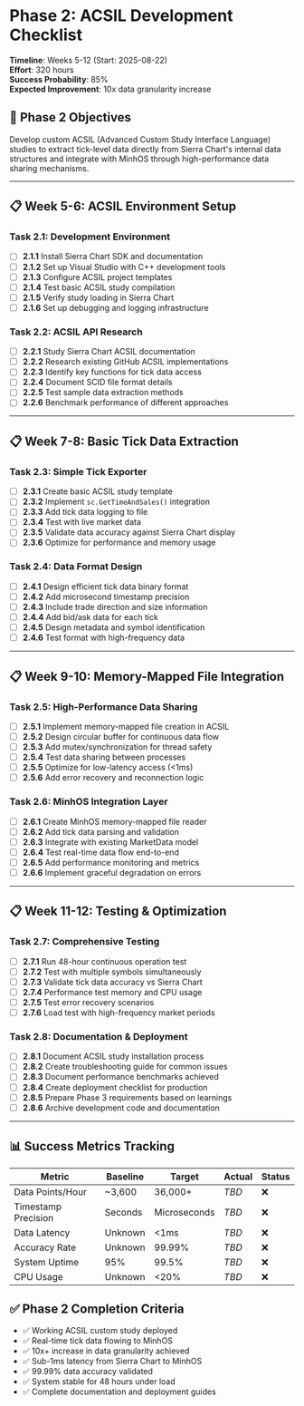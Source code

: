 # Phase 2: ACSIL Development Checklist

**Timeline**: Weeks 5-12 (Start: 2025-08-22)  
**Effort**: 320 hours  
**Success Probability**: 85%  
**Expected Improvement**: 10x data granularity increase

## 🎯 **Phase 2 Objectives**

Develop custom ACSIL (Advanced Custom Study Interface Language) studies to extract tick-level data directly from Sierra Chart's internal data structures and integrate with MinhOS through high-performance data sharing mechanisms.

---

## 📋 **Week 5-6: ACSIL Environment Setup**

### **Task 2.1: Development Environment**
- [ ] **2.1.1** Install Sierra Chart SDK and documentation
- [ ] **2.1.2** Set up Visual Studio with C++ development tools
- [ ] **2.1.3** Configure ACSIL project templates
- [ ] **2.1.4** Test basic ACSIL study compilation
- [ ] **2.1.5** Verify study loading in Sierra Chart
- [ ] **2.1.6** Set up debugging and logging infrastructure

### **Task 2.2: ACSIL API Research** 
- [ ] **2.2.1** Study Sierra Chart ACSIL documentation
- [ ] **2.2.2** Research existing GitHub ACSIL implementations
- [ ] **2.2.3** Identify key functions for tick data access
- [ ] **2.2.4** Document SCID file format details
- [ ] **2.2.5** Test sample data extraction methods
- [ ] **2.2.6** Benchmark performance of different approaches

---

## 📋 **Week 7-8: Basic Tick Data Extraction**

### **Task 2.3: Simple Tick Exporter**
- [ ] **2.3.1** Create basic ACSIL study template
- [ ] **2.3.2** Implement `sc.GetTimeAndSales()` integration
- [ ] **2.3.3** Add tick data logging to file
- [ ] **2.3.4** Test with live market data
- [ ] **2.3.5** Validate data accuracy against Sierra Chart display
- [ ] **2.3.6** Optimize for performance and memory usage

### **Task 2.4: Data Format Design**
- [ ] **2.4.1** Design efficient tick data binary format
- [ ] **2.4.2** Add microsecond timestamp precision
- [ ] **2.4.3** Include trade direction and size information
- [ ] **2.4.4** Add bid/ask data for each tick
- [ ] **2.4.5** Design metadata and symbol identification
- [ ] **2.4.6** Test format with high-frequency data

---

## 📋 **Week 9-10: Memory-Mapped File Integration**

### **Task 2.5: High-Performance Data Sharing**
- [ ] **2.5.1** Implement memory-mapped file creation in ACSIL
- [ ] **2.5.2** Design circular buffer for continuous data flow
- [ ] **2.5.3** Add mutex/synchronization for thread safety
- [ ] **2.5.4** Test data sharing between processes
- [ ] **2.5.5** Optimize for low-latency access (<1ms)
- [ ] **2.5.6** Add error recovery and reconnection logic

### **Task 2.6: MinhOS Integration Layer**
- [ ] **2.6.1** Create MinhOS memory-mapped file reader
- [ ] **2.6.2** Add tick data parsing and validation
- [ ] **2.6.3** Integrate with existing MarketData model
- [ ] **2.6.4** Test real-time data flow end-to-end
- [ ] **2.6.5** Add performance monitoring and metrics
- [ ] **2.6.6** Implement graceful degradation on errors

---

## 📋 **Week 11-12: Testing & Optimization**

### **Task 2.7: Comprehensive Testing**
- [ ] **2.7.1** Run 48-hour continuous operation test
- [ ] **2.7.2** Test with multiple symbols simultaneously
- [ ] **2.7.3** Validate tick data accuracy vs Sierra Chart
- [ ] **2.7.4** Performance test memory and CPU usage
- [ ] **2.7.5** Test error recovery scenarios
- [ ] **2.7.6** Load test with high-frequency market periods

### **Task 2.8: Documentation & Deployment**
- [ ] **2.8.1** Document ACSIL study installation process
- [ ] **2.8.2** Create troubleshooting guide for common issues
- [ ] **2.8.3** Document performance benchmarks achieved
- [ ] **2.8.4** Create deployment checklist for production
- [ ] **2.8.5** Prepare Phase 3 requirements based on learnings
- [ ] **2.8.6** Archive development code and documentation

---

## 📊 **Success Metrics Tracking**

| **Metric** | **Baseline** | **Target** | **Actual** | **Status** |
|------------|--------------|------------|------------|------------|
| Data Points/Hour | ~3,600 | 36,000+ | _TBD_ | ❌ |
| Timestamp Precision | Seconds | Microseconds | _TBD_ | ❌ |
| Data Latency | Unknown | <1ms | _TBD_ | ❌ |
| Accuracy Rate | Unknown | 99.99% | _TBD_ | ❌ |
| System Uptime | 95% | 99.5% | _TBD_ | ❌ |
| CPU Usage | Unknown | <20% | _TBD_ | ❌ |

## ✅ **Phase 2 Completion Criteria**

- ✅ Working ACSIL custom study deployed
- ✅ Real-time tick data flowing to MinhOS
- ✅ 10x+ increase in data granularity achieved
- ✅ Sub-1ms latency from Sierra Chart to MinhOS
- ✅ 99.99% data accuracy validated
- ✅ System stable for 48 hours under load
- ✅ Complete documentation and deployment guides